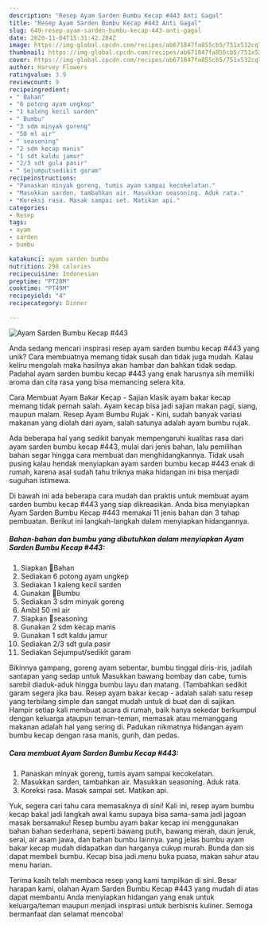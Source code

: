 ```yaml
---
description: "Resep Ayam Sarden Bumbu Kecap #443 Anti Gagal"
title: "Resep Ayam Sarden Bumbu Kecap #443 Anti Gagal"
slug: 649-resep-ayam-sarden-bumbu-kecap-443-anti-gagal
date: 2020-11-04T15:31:42.284Z
image: https://img-global.cpcdn.com/recipes/ab671847fa855cb5/751x532cq70/ayam-sarden-bumbu-kecap-443-foto-resep-utama.jpg
thumbnail: https://img-global.cpcdn.com/recipes/ab671847fa855cb5/751x532cq70/ayam-sarden-bumbu-kecap-443-foto-resep-utama.jpg
cover: https://img-global.cpcdn.com/recipes/ab671847fa855cb5/751x532cq70/ayam-sarden-bumbu-kecap-443-foto-resep-utama.jpg
author: Harvey Flowers
ratingvalue: 3.9
reviewcount: 9
recipeingredient:
- " Bahan"
- "6 potong ayam ungkep"
- "1 kaleng kecil sarden"
- " Bumbu"
- "3 sdm minyak goreng"
- "50 ml air"
- " seasoning"
- "2 sdm kecap manis"
- "1 sdt kaldu jamur"
- "2/3 sdt gula pasir"
- " Sejumputsedikit garam"
recipeinstructions:
- "Panaskan minyak goreng, tumis ayam sampai kecokelatan."
- "Masukkan sarden, tambahkan air. Masukkan seasoning. Aduk rata."
- "Koreksi rasa. Masak sampai set. Matikan api."
categories:
- Resep
tags:
- ayam
- sarden
- bumbu

katakunci: ayam sarden bumbu 
nutrition: 298 calories
recipecuisine: Indonesian
preptime: "PT28M"
cooktime: "PT49M"
recipeyield: "4"
recipecategory: Dinner

---
```



![Ayam Sarden Bumbu Kecap #443](https://img-global.cpcdn.com/recipes/ab671847fa855cb5/751x532cq70/ayam-sarden-bumbu-kecap-443-foto-resep-utama.jpg)

Anda sedang mencari inspirasi resep ayam sarden bumbu kecap #443 yang unik? Cara membuatnya memang tidak susah dan tidak juga mudah. Kalau keliru mengolah maka hasilnya akan hambar dan bahkan tidak sedap. Padahal ayam sarden bumbu kecap #443 yang enak harusnya sih memiliki aroma dan cita rasa yang bisa memancing selera kita.

Cara Membuat Ayam Bakar Kecap - Sajian klasik ayam bakar kecap memang tidak pernah salah. Ayam kecap bisa jadi sajian makan pagi, siang, maupun malam. Resep Ayam Bumbu Rujak - Kini, sudah banyak variasi makanan yang diolah dari ayam, salah satunya adalah ayam bumbu rujak.

Ada beberapa hal yang sedikit banyak mempengaruhi kualitas rasa dari ayam sarden bumbu kecap #443, mulai dari jenis bahan, lalu pemilihan bahan segar hingga cara membuat dan menghidangkannya. Tidak usah pusing kalau hendak menyiapkan ayam sarden bumbu kecap #443 enak di rumah, karena asal sudah tahu triknya maka hidangan ini bisa menjadi suguhan istimewa.


Di bawah ini ada beberapa cara mudah dan praktis untuk membuat ayam sarden bumbu kecap #443 yang siap dikreasikan. Anda bisa menyiapkan Ayam Sarden Bumbu Kecap #443 memakai 11 jenis bahan dan 3 tahap pembuatan. Berikut ini langkah-langkah dalam menyiapkan hidangannya.

<!--inarticleads1-->

##### Bahan-bahan dan bumbu yang dibutuhkan dalam menyiapkan Ayam Sarden Bumbu Kecap #443:

1. Siapkan  🍒Bahan
1. Sediakan 6 potong ayam ungkep
1. Sediakan 1 kaleng kecil sarden
1. Gunakan  🍒Bumbu
1. Sediakan 3 sdm minyak goreng
1. Ambil 50 ml air
1. Siapkan  🍒seasoning
1. Gunakan 2 sdm kecap manis
1. Gunakan 1 sdt kaldu jamur
1. Sediakan 2/3 sdt gula pasir
1. Sediakan  Sejumput/sedikit garam


Bikinnya gampang, goreng ayam sebentar, bumbu tinggal diris-iris, jadilah santapan yang sedap untuk Masukkan bawang bombay dan cabe, tumis sambil diaduk-aduk hingga bumbu layu dan matang. (Tambahkan sedikit garam segera jika bau. Resep ayam bakar kecap - adalah salah satu resep yang terbilang simple dan sangat mudah untuk di buat dan di sajikan. Hampir setiap kali membuat acara di rumah, baik hanya sekedar berkumpul dengan keluarga ataupun teman-teman, memasak atau memanggang makanan adalah hal yang sering di. Padukan nikmatnya hidangan ayam bumbu kecap dengan rasa manis, gurih, dan pedas. 

<!--inarticleads2-->

##### Cara membuat Ayam Sarden Bumbu Kecap #443:

1. Panaskan minyak goreng, tumis ayam sampai kecokelatan.
1. Masukkan sarden, tambahkan air. Masukkan seasoning. Aduk rata.
1. Koreksi rasa. Masak sampai set. Matikan api.


Yuk, segera cari tahu cara memasaknya di sini! Kali ini, resep ayam bumbu kecap bakal jadi langkah awal kamu supaya bisa sama-sama jadi jagoan masak bersamaku! Resep bumbu ayam bakar kecap ini menggunakan bahan bahan sederhana, seperti bawang putih, bawang merah, daun jeruk, serai, air asam jawa, dan bahan bumbu lainnya. yang jelas bumbu ayam bakar kecap mudah didapatkan dan harganya cukup murah. Bunda dan sis dapat membeli bumbu. Kecap bisa jadi.menu buka puasa, makan sahur atau menu harian. 

Terima kasih telah membaca resep yang kami tampilkan di sini. Besar harapan kami, olahan Ayam Sarden Bumbu Kecap #443 yang mudah di atas dapat membantu Anda menyiapkan hidangan yang enak untuk keluarga/teman maupun menjadi inspirasi untuk berbisnis kuliner. Semoga bermanfaat dan selamat mencoba!
